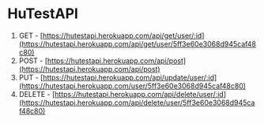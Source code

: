 # HuTestAPI
1. GET - [https://hutestapi.herokuapp.com/api/get/user/:id](https://hutestapi.herokuapp.com/api/get/user/5ff3e60e3068d945caf48c80)
2. POST - [https://hutestapi.herokuapp.com/api/post](https://hutestapi.herokuapp.com/api/post)
3. PUT - [https://hutestapi.herokuapp.com/api/update/user/:id](https://hutestapi.herokuapp.com/user/5ff3e60e3068d945caf48c80)
4. DELETE - [https://hutestapi.herokuapp.com/api/delete/user/:id](https://hutestapi.herokuapp.com/api/delete/user/5ff3e60e3068d945caf48c80)
